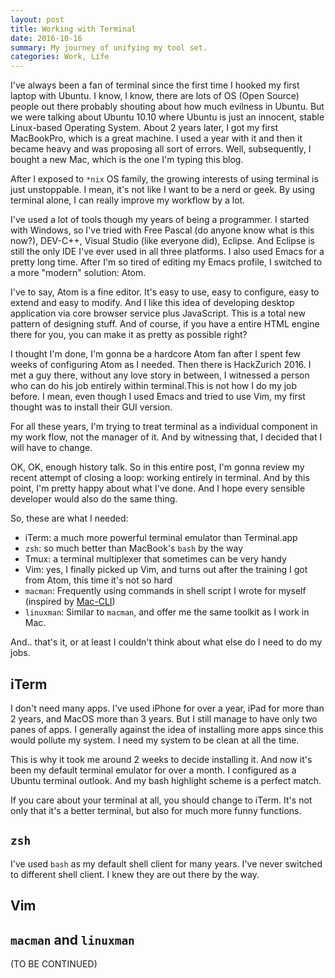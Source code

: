 ```yaml
---
layout: post
title: Working with Terminal
date: 2016-10-16
summary: My journey of unifying my tool set.
categories: Work, Life
---
```


I've always been a fan of terminal since the first time I hooked my first laptop with Ubuntu.
I know, I know, there are lots of OS (Open Source) people out there probably shouting about how much evilness in Ubuntu. But we were talking about Ubuntu 10.10 where Ubuntu is just an innocent, stable Linux-based Operating System.
About 2 years later, I got my first MacBookPro, which is a great machine. I used a year with it and then it became heavy and was proposing all
sort of errors. Well, subsequently, I bought a new Mac, which is the one I'm typing this blog.

After I exposed to `*nix` OS family, the growing interests of using terminal is just unstoppable. I mean, it's not like I want to be
a nerd or geek. By using terminal alone, I can really improve my workflow by a lot.

I've used a lot of tools though my years of being a programmer. I started with Windows, so I've tried with Free Pascal (do anyone know what is this now?), DEV-C++, Visual Studio (like everyone did), Eclipse. And Eclipse is still the only IDE I've ever used in all three platforms. I also used Emacs for a pretty long time. After I'm so tired of editing my Emacs profile, I switched to a more "modern" solution: Atom.

I've to say, Atom is a fine editor. It's easy to use, easy to configure, easy to extend and easy to modify. And I like this idea of developing desktop application via core browser service plus JavaScript. This is a total new pattern of designing stuff. And of course, if you have a entire HTML engine there for you, you can make it as pretty as possible right?

I thought I'm done, I'm gonna be a hardcore Atom fan after I spent few weeks of configuring Atom as I needed.
Then there is HackZurich 2016. I met a guy there, without any love story in between, I witnessed a person who can do his job entirely within terminal.This is not how I do my job before. I mean, even though I used Emacs and tried to use Vim, my first thought was to install their GUI version.

For all these years, I'm trying to treat terminal as a individual component in my work flow, not the manager of it.
And by witnessing that, I decided that I will have to change.

OK, OK, enough history talk. So in this entire post, I'm gonna review my recent attempt of closing a loop: working entirely in terminal.
And by this point, I'm pretty happy about what I've done. And I hope every sensible developer would also do the same thing.

So, these are what I needed:

+ iTerm: a much more powerful terminal emulator than Terminal.app
+ `zsh`: so much better than MacBook's `bash` by the way
+ Tmux: a terminal multiplexer that sometimes can be very handy
+ Vim: yes, I finally picked up Vim, and turns out after the training I got from Atom, this time it's not so hard
+ `macman`: Frequently using commands in shell script I wrote for myself (inspired by [Mac-CLI](https://github.com/guarinogabriel/Mac-CLI))
+ `linuxman`: Similar to `macman`, and offer me the same toolkit as I work in Mac.

And.. that's it, or at least I couldn't think about what else do I need to do my jobs.

## iTerm

I don't need many apps. I've used iPhone for over a year, iPad for more than 2 years, and MacOS more than 3 years. But I still manage to have only two panes of apps. I generally against the idea of installing more apps since this would pollute my system. I need my system to be clean at all the time.

This is why it took me around 2 weeks to decide installing it. And now it's been my default terminal emulator for over a month. I configured as a Ubuntu terminal outlook. And my bash highlight scheme is a perfect match.

If you care about your terminal at all, you should change to iTerm. It's not only that it's a better terminal, but also for much more funny functions.

## `zsh`

I've used `bash` as my default shell client for many years. I've never switched to different shell client. I knew they are out there by the way. 

## Vim

## `macman` and `linuxman`

(TO BE CONTINUED)
